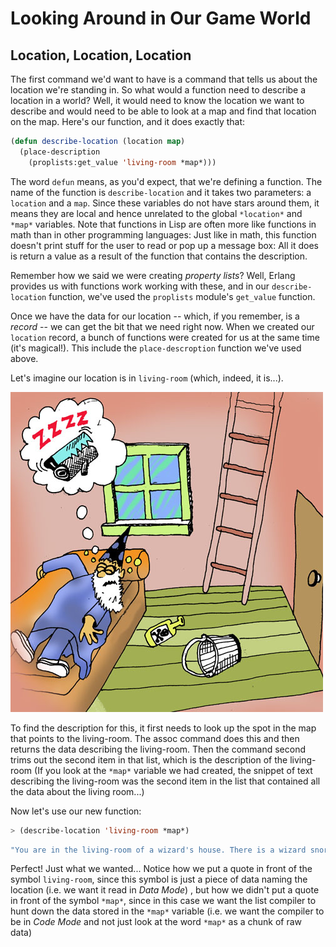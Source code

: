 # Looking Around in Our Game World

## Location, Location, Location

The first command we'd want to have is a command that tells us about the location we're standing in. So what would a function need to describe a location in a world? Well, it would need to know the location we want to describe and would need to be able to look at a map and find that location on the map. Here's our function, and it does exactly that:

```lisp
(defun describe-location (location map)
  (place-description
    (proplists:get_value 'living-room *map*)))
```

The word ``defun`` means, as you'd expect, that we're defining a function. The name of the function is ``describe-location`` and it takes two parameters: a ``location`` and a ``map``. Since these variables do not have stars around them, it means they are local and hence unrelated to the global ``*location*`` and ``*map*`` variables. Note that functions in Lisp are often more like functions in math than in other programming languages: Just like in math, this function doesn't print stuff for the user to read or pop up a message box: All it does is return a value as a result of the function that contains the description.

Remember how we said we were creating *property lists*? Well, Erlang provides
us with functions work working with these, and in our ``describe-location``
function, we've used the ``proplists`` module's ``get_value`` function.

Once we have the data for our location -- which, if you remember, is a *record* --
we can get the bit that we need right now. When we created our ``location``
record, a bunch of functions were created for us at the same time (it's magical!).
This include the ``place-descroption`` function we've used above.

Let's imagine our location is in ``living-room`` (which, indeed, it is...).


![](images/living_room.jpg)

To find the description for this, it first needs to look up the spot in the map that points to the living-room. The assoc command does this and then returns the data describing the living-room. Then the command second trims out the second item in that list, which is the description of the living-room (If you look at the ``*map*`` variable we had created, the snippet of text describing the living-room was the second item in the list that contained all the data about the living room...)

Now let's use our new function:

```lisp
> (describe-location 'living-room *map*)
```
```lisp
"You are in the living-room of a wizard's house. There is a wizard snoring loudly on the couch."
```

Perfect! Just what we wanted... Notice how we put a quote in front of the symbol ``living-room``, since this symbol is just a piece of data naming the location (i.e. we want it read in *Data Mode*) , but how we didn't put a quote in front of the symbol ``*map*``, since in this case we want the list compiler to hunt down the data stored in the ``*map*`` variable (i.e. we want the compiler to be in *Code Mode* and not just look at the word ``*map*`` as a chunk of raw data)
